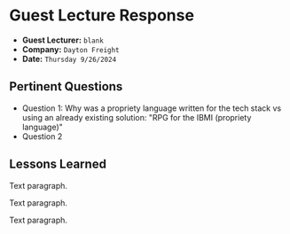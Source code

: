# Guest Lecture Response
* **Guest Lecturer:** `blank`
* **Company:** `Dayton Freight`
* **Date:** `Thursday 9/26/2024`

## Pertinent Questions
* Question 1: Why was a propriety language written for the tech stack vs using an already existing solution: "RPG for the IBMI (propriety language)"
* Question 2

## Lessons Learned
Text paragraph.

Text paragraph.

Text paragraph.
